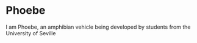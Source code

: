 # Phoebe
I am Phoebe, an amphibian vehicle being developed by students from the University of Seville
